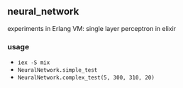 ## neural_network
experiments in Erlang VM: single layer perceptron in elixir

### usage
* `iex -S mix`
* `NeuralNetwork.simple_test`
* `NeuralNetwork.complex_test(5, 300, 310, 20)`
